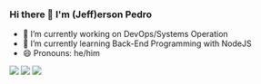 ### Hi there 👋 I'm (Jeff)erson Pedro

- 🔭 I’m currently working on DevOps/Systems Operation
- 🌱 I’m currently learning Back-End Programming with NodeJS
- 😄 Pronouns: he/him

<div> 
 <a href="https://discord.gg/jeffersonsantos#5455" target="_blank"><img src="https://img.shields.io/badge/Discord-7289DA?style=for-the-badge&logo=discord&logoColor=white" target="_blank"></a> 
  <a href = "mailto:jeffersonpedro89@gmail.com"><img src="https://img.shields.io/badge/-Gmail-%23333?style=for-the-badge&logo=gmail&logoColor=white" target="_blank"></a>
  <a href="https://www.linkedin.com/in/effersonpedro/" target="_blank"><img src="https://img.shields.io/badge/-LinkedIn-%230077B5?style=for-the-badge&logo=linkedin&logoColor=white" target="_blank"></a> 
</div>
